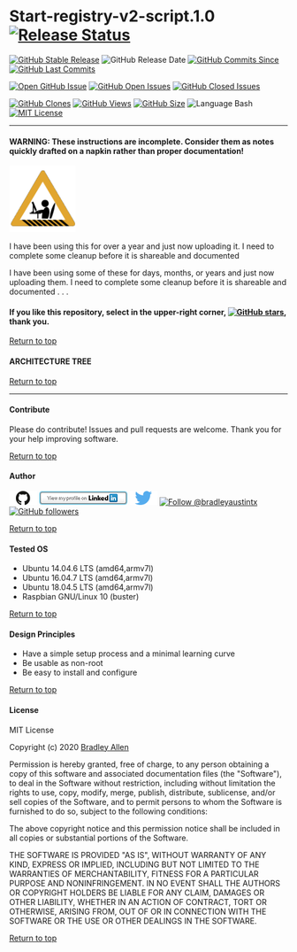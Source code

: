 # Start-registry-v2-script.1.0  [![Release Status](https://img.shields.io/badge/Status_-Alpha-red.svg)](https://github.com/BradleyA/Start-registry-v2-script.1.0/releases/tag/0.0)

[![GitHub Stable Release](https://img.shields.io/badge/Release-0.0-blue.svg)](https://github.com/BradleyA/Start-registry-v2-script.1.0/releases/tag/0.0)
![GitHub Release Date](https://img.shields.io/github/release-date/BradleyA/Start-registry-v2-script.1.0?color=blue)
[![GitHub Commits Since](https://img.shields.io/github/commits-since/BradleyA/Start-registry-v2-script.1.0/0.0?color=orange)](https://github.com/BradleyA/Start-registry-v2-script.1.0/commits/)
[![GitHub Last Commits](https://img.shields.io/github/last-commit/BradleyA/Start-registry-v2-script.1.0.svg)](https://github.com/BradleyA/Start-registry-v2-script.1.0/commits/)

[![Open GitHub Issue](https://img.shields.io/badge/Open-Incident-brightgreen.svg)](https://github.com/BradleyA/Start-registry-v2-script/issues/new/choose)
[![GitHub Open Issues](https://img.shields.io/github/issues/BradleyA/Start-registry-v2-script.1.0?color=purple)](https://github.com/BradleyA/Start-registry-v2-script.1.0/issues?q=is%3Aopen+is%3Aissue)
[![GitHub Closed Issues](https://img.shields.io/github/issues-closed/BradleyA/Start-registry-v2-script.1.0?color=purple)](https://github.com/BradleyA/Start-registry-v2-script.1.0/issues?q=is%3Aclosed+is%3Aissue)

[<img alt="GitHub Clones" src="https://img.shields.io/static/v1?label=Clones&message=89&color=blueviolet">](https://github.com/BradleyA/Start-registry-v2-script.1.0/blob/master/images/clone.table.md)
[<img alt="GitHub Views" src="https://img.shields.io/static/v1?label=Views&message=223&color=blueviolet">](https://github.com/BradleyA/Start-registry-v2-script.1.0/blob/master/images/view.table.md)
[![GitHub Size](https://img.shields.io/github/repo-size/BradleyA/Start-registry-v2-script.1.0.svg)](https://github.com/BradleyA/Start-registry-v2-script.1.0/)
![Language Bash](https://img.shields.io/badge/%20Language-bash-blue.svg)
[![MIT License](http://img.shields.io/badge/License-MIT-blue.png)](LICENSE)

----

#### WARNING: These instructions are incomplete. Consider them as notes quickly drafted on a napkin rather than proper documentation!
<img id="Construction" src="images/construction-icon.gif" width="120">

I have been using this for over a year and just now uploading it.  I need to complete some cleanup before it is shareable and documented


I have been using some of these for days, months, or years and just now uploading them. I need to complete some cleanup before it is shareable and documented . . .

#### If you like this repository, select in the upper-right corner, [![GitHub stars](https://img.shields.io/github/stars/BradleyA/Start-registry-v2-script.1.0.svg?style=social&label=Star&maxAge=2592000)](https://GitHub.com/BradleyA/Start-registry-v2-script.1.0/stargazers/), thank you.

[Return to top](https://github.com/BradleyA/Start-registry-v2-script.1.0/blob/master/README.md#start-registry-v2-script10--)

#### ARCHITECTURE TREE

[Return to top](https://github.com/BradleyA/Start-registry-v2-script.1.0/blob/master/README.md#start-registry-v2-script10--)

----

#### Contribute
Please do contribute!  Issues and pull requests are welcome.  Thank you for your help improving software.

[Return to top](https://github.com/BradleyA/Start-registry-v2-script.1.0/blob/master/README.md#start-registry-v2-script10--)

#### Author
[<img id="github" src="images/github.png" width="50" a="https://github.com/BradleyA/">](https://github.com/BradleyA/)    [<img src="images/linkedin.png" style="max-width:100%;" >](https://www.linkedin.com/in/bradleyhallen) [<img id="twitter" src="images/twitter.png" width="50" a="twitter.com/bradleyaustintx/">](https://twitter.com/bradleyaustintx/)       <a href="https://twitter.com/intent/follow?screen_name=bradleyaustintx"> <img src="https://img.shields.io/twitter/follow/bradleyaustintx.svg?label=Follow%20@bradleyaustintx" alt="Follow @bradleyaustintx" />    </a>          [![GitHub followers](https://img.shields.io/github/followers/BradleyA.svg?style=social&label=Follow&maxAge=2592000)](https://github.com/BradleyA?tab=followers)

[Return to top](https://github.com/BradleyA/Start-registry-v2-script.1.0/blob/master/README.md#start-registry-v2-script10--)

#### Tested OS
 * Ubuntu 14.04.6 LTS (amd64,armv7l)
 * Ubuntu 16.04.7 LTS (amd64,armv7l)
 * Ubuntu 18.04.5 LTS (amd64,armv7l)
 * Raspbian GNU/Linux 10 (buster)

[Return to top](https://github.com/BradleyA/Start-registry-v2-script.1.0/blob/master/README.md#start-registry-v2-script10--)

#### Design Principles
 * Have a simple setup process and a minimal learning curve
 * Be usable as non-root
 * Be easy to install and configure

[Return to top](https://github.com/BradleyA/Start-registry-v2-script.1.0/blob/master/README.md#start-registry-v2-script10--)

#### License
MIT License

Copyright (c) 2020  [Bradley Allen](https://www.linkedin.com/in/bradleyhallen)

Permission is hereby granted, free of charge, to any person obtaining a copy of this software and associated documentation files (the "Software"), to deal in the Software without restriction, including without limitation the rights to use, copy, modify, merge, publish, distribute, sublicense, and/or sell copies of the Software, and to permit persons to whom the Software is furnished to do so, subject to the following conditions:

The above copyright notice and this permission notice shall be included in all copies or substantial portions of the Software.

THE SOFTWARE IS PROVIDED "AS IS", WITHOUT WARRANTY OF ANY KIND, EXPRESS OR IMPLIED, INCLUDING BUT NOT LIMITED TO THE WARRANTIES OF MERCHANTABILITY, FITNESS FOR A PARTICULAR PURPOSE AND NONINFRINGEMENT. IN NO EVENT SHALL THE AUTHORS OR COPYRIGHT HOLDERS BE LIABLE FOR ANY CLAIM, DAMAGES OR OTHER LIABILITY, WHETHER IN AN ACTION OF CONTRACT, TORT OR OTHERWISE, ARISING FROM, OUT OF OR IN CONNECTION WITH THE SOFTWARE OR THE USE OR OTHER DEALINGS IN THE SOFTWARE.

[Return to top](https://github.com/BradleyA/Start-registry-v2-script.1.0/blob/master/README.md#start-registry-v2-script10--)

